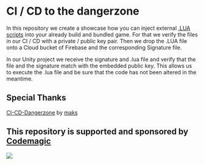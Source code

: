 # CI / CD to the dangerzone
In this repository we create a showcase how you can inject external [.LUA scripts](https://www.moonsharp.org/) into your already build and
bundled game. For that we verify the files in our CI / CD with a private / public key pair. Then we drop the .LUA file onto a Cloud bucket of Firebase and the corresponding Signature file.

In our Unity project we receive the signature and .lua file and verify that the file and the signature match with the embedded public key. This allows us to execute the .lua file and be sure that the code has not been altered in the meantime. 

## Special Thanks
[CI-CD-Dangerzone](https://github.com/codemagic-ci-cd/ci_to_dangerzone) by [maks](https://github.com/maks)

## This repository is supported and sponsored by [Codemagic](https://codemagic.io/)
<a href="https://codemagic.io/"><img src={https://media.githubusercontent.com/media/Flutter-Explained/ci_to_dangerzone_unity/main/images/codemagic.png} /></a>
